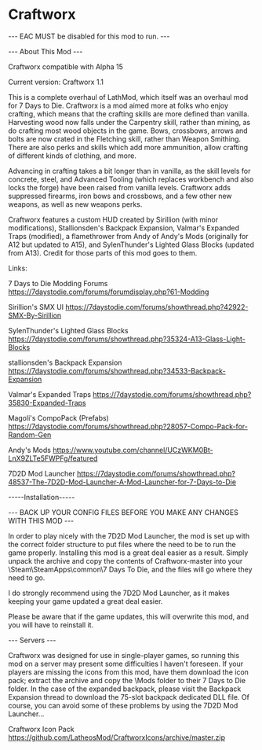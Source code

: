 # Craftworx

--- EAC MUST be disabled for this mod to run. ---

--- About This Mod ---

Craftworx compatible with Alpha 15

Current version: Craftworx 1.1

This is a complete overhaul of LathMod, which itself was an overhaul mod for 7 Days to Die. Craftworx is a mod aimed more at folks who enjoy crafting, which means that the crafting skills are more defined than vanilla. Harvesting wood now falls under the Carpentry skill, rather than mining, as do crafting most wood objects in the game. Bows, crossbows, arrows and bolts are now crated in the Fletching skill, rather than Weapon Smithing. There are also perks and skills which add more ammunition, allow crafting of different kinds of clothing, and more.

Advancing in crafting takes a bit longer than in vanilla, as the skill levels for concrete, steel, and Advanced Tooling (which replaces workbench and also locks the forge) have been raised from vanilla levels. Craftworx adds suppressed firearms, iron bows and crossbows, and a few other new weapons, as well as new weapons perks.

Craftworx features a custom HUD created by Sirillion (with minor modifications), Stallionsden's Backpack Expansion, Valmar's Expanded Traps (modified), a flamethrower from Andy of Andy's Mods (originally for A12 but updated to A15), and SylenThunder's Lighted Glass Blocks (updated from A13). Credit for those parts of this mod goes to them.

Links:

7 Days to Die Modding Forums
https://7daystodie.com/forums/forumdisplay.php?61-Modding

Sirillion's SMX UI
https://7daystodie.com/forums/showthread.php?42922-SMX-By-Sirillion

SylenThunder's Lighted Glass Blocks
https://7daystodie.com/forums/showthread.php?35324-A13-Glass-Light-Blocks

stallionsden's Backpack Expansion
https://7daystodie.com/forums/showthread.php?34533-Backpack-Expansion

Valmar's Expanded Traps
https://7daystodie.com/forums/showthread.php?35830-Expanded-Traps

Magoli's CompoPack (Prefabs)
https://7daystodie.com/forums/showthread.php?28057-Compo-Pack-for-Random-Gen

Andy's Mods
https://www.youtube.com/channel/UCzWKM0Bt-LnX9ZLTe5FWPFg/featured

7D2D Mod Launcher
https://7daystodie.com/forums/showthread.php?48537-The-7D2D-Mod-Launcher-A-Mod-Launcher-for-7-Days-to-Die

-----Installation-----

--- BACK UP YOUR CONFIG FILES BEFORE YOU MAKE ANY CHANGES WITH THIS MOD ---

In order to play nicely with the 7D2D Mod Launcher, the mod is set up with the correct folder structure to put files where the need to be to run the game properly. Installing this mod is a great deal easier as a result. Simply unpack the archive and copy the contents of Craftworx-master into your \Steam\SteamApps\common\7 Days To Die\, and the files will go where they need to go.

I do strongly recommend using the 7D2D Mod Launcher, as it makes keeping your game updated a great deal easier.

Please be aware that if the game updates, this will overwrite this mod, and you will have to reinstall it.

--- Servers ---

Craftworx was designed for use in single-player games, so running this mod on a server may present some difficulties I haven't foreseen. If your players are missing the icons from this mod, have them download the icon pack; extract the archive and copy the \Mods folder to their 7 Days to Die folder. In the case of the expanded backpack, please visit the Backpack Expansion  thread to download the 75-slot backpack dedicated DLL file. Of course, you can avoid some of these problems by using the 7D2D Mod Launcher...

Craftworx Icon Pack
https://github.com/LatheosMod/CraftworxIcons/archive/master.zip


	
